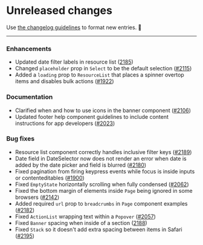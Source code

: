 # Unreleased changes

Use [the changelog guidelines](https://git.io/polaris-changelog-guidelines) to format new entries. 💜

---

### Enhancements

- Updated date filter labels in resource list ([2185](https://github.com/Shopify/polaris-react/pull/2185))
- Changed `placeholder` prop in `Select` to be the default selection ([#2115](https://github.com/Shopify/polaris-react/pull/2115))
- Added a `loading` prop to `ResourceList` that places a spinner overtop items and disables bulk actions ([#1922](https://github.com/Shopify/polaris-react/pull/1922))

### Documentation

- Clarified when and how to use icons in the banner component ([#2106](https://github.com/Shopify/polaris-react/pull/2106))
- Updated footer help component guidelines to include content instructions for app developers ([#2023](https://github.com/Shopify/polaris-react/pull/2023#pullrequestreview-150272766))

### Bug fixes

- Resource list component correctly handles inclusive filter keys ([#2189](https://github.com/Shopify/polaris-react/pull/2189))
- Date field in DateSelector now does not render an error when date is added by the date picker and field is blurred ([#2180](https://github.com/Shopify/polaris-react/pull/2180))
- Fixed pagination from firing keypress events while focus is inside inputs or contenteditables ([#1900](https://github.com/Shopify/polaris-react/pull/1900))
- Fixed `EmptyState` horizontally scrolling when fully condensed ([#2062](https://github.com/Shopify/polaris-react/pull/2062))
- Fixed the bottom margin of elements inside `Page` being ignored in some browsers ([#2142](https://github.com/Shopify/polaris-react/pull/2142))
- Added required `url` prop to `breadcrumbs` in `Page` component examples ([#2182](https://github.com/Shopify/polaris-react/pull/2182))
- Fixed `ActionList` wrapping text within a `Popover` ([#2057](https://github.com/Shopify/polaris-react/pull/2057))
- Fixed `Banner` spacing when inside of a section ([2188](https://github.com/Shopify/polaris-react/pull/2188))
- Fixed `Stack` so it doesn't add extra spacing between items in Safari ([#2195](https://github.com/Shopify/polaris-react/pull/2195))

